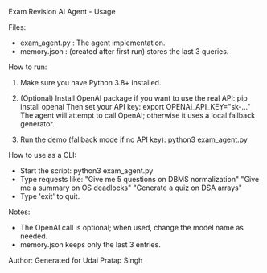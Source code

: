 
Exam Revision AI Agent - Usage

Files:
- exam_agent.py       : The agent implementation.
- memory.json         : (created after first run) stores the last 3 queries.

How to run:
1. Make sure you have Python 3.8+ installed.
2. (Optional) Install OpenAI package if you want to use the real API:
   pip install openai
   Then set your API key:
   export OPENAI_API_KEY="sk-..."
   The agent will attempt to call OpenAI; otherwise it uses a local fallback generator.

3. Run the demo (fallback mode if no API key):
   python3 exam_agent.py

How to use as a CLI:
- Start the script: python3 exam_agent.py
- Type requests like:
  "Give me 5 questions on DBMS normalization"
  "Give me a summary on OS deadlocks"
  "Generate a quiz on DSA arrays"
- Type 'exit' to quit.

Notes:
- The OpenAI call is optional; when used, change the model name as needed.
- memory.json keeps only the last 3 entries.

Author: Generated for Udai Pratap Singh
